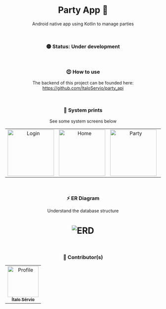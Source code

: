 <h1 align="center">Party App 🥳</h1>

<p align="center">
Android native app using Kotlin to manage parties
</p>

<br />

<h3 align="center">🟡 Status: Under development</h3>

<br />

<h3 align="center">😍 How to use</h3>
<p align="center">The backend of this project can be founded here: <a href="https://github.com/ItaloServio/party_api">https://github.com/ItaloServio/party_api</a> </p>

<br />

<h3 align="center">📸 System prints</h3>
<p align="center">See some system screens below</p>
<table align="center">
  <tr>
    <td align="center">
      <img width="150px" height="150px" src="https://i.imgur.com/U6TBIHA.png" alt="Login">
    </td>
    <td align="center">
      <img width="150px" height="150px" src="https://i.imgur.com/Cpp5XyN.png" alt="Home">
    </td>
    <td align="center">
      <img width="150px" height="150px" src="https://i.imgur.com/tCgcyMo.png" alt="Party">
    </td>
    <td align="center">
      <img width="150px" height="150px" src="https://i.imgur.com/nI1ySF8.png" alt="Invites">
    </td>
  </tr>
</table>

<br />

<h3 align="center">⚡ ER Diagram</h3>
<p align="center">Understand the database structure</p>
<h1 align="center">
  <img alt="ERD" src="https://i.imgur.com/H5VAttM.png" />
</h1>

<br />

<h3 align="center">🎨 Contributor(s)</h4>
<table align="center">
  <tr>
    <td align="center">
      <a href="https://github.com/ItaloServio">
        <img src="https://avatars1.githubusercontent.com/u/60075865?s=460&u=407042a6a58218d29495ca19dda1bef5ca4540c3&v=4" width="100px;" alt="Profile"/>
        <br />
        <sub>
          <b>Ítalo Sérvio</b>
        </sub>
      </a>
    </td>
  </tr>  
</table>
